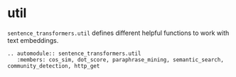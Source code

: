 # util
`sentence_transformers.util` defines different helpful functions to work with text embeddings.

```eval_rst
.. automodule:: sentence_transformers.util
   :members: cos_sim, dot_score, paraphrase_mining, semantic_search, community_detection, http_get
```
